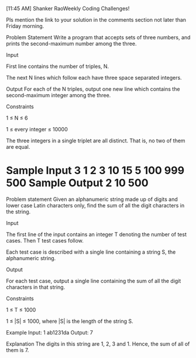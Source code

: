 [11:45 AM] Shanker RaoWeekly Coding Challenges!

Pls mention the link to your solution in the comments section not later than Friday morning.

Problem Statement
Write a program that accepts sets of three numbers, and prints the second-maximum number among the three.

Input


First line contains the number of triples, N.

The next N lines which follow each have three space separated integers.

Output
For each of the N triples, output one new line which contains the second-maximum integer among the three.

Constraints



1 ≤ N ≤ 6

1 ≤ every integer ≤ 10000

The three integers in a single triplet are all distinct. That is, no two of them are equal.

Sample Input
3
1 2 3
10 15 5
100 999 500
Sample Output
2
10
500
=========================================
Problem statement
Given an alphanumeric string made up of digits and lower case Latin characters only, find the sum of all the digit characters in the string.

Input



The first line of the input contains an integer T denoting the number of test cases. Then T test cases follow.

Each test case is described with a single line containing a string S, the alphanumeric string.

Output



For each test case, output a single line containing the sum of all the digit characters in that string.

Constraints



1 ≤ T ≤ 1000

1 ≤ |S| ≤ 1000, where |S| is the length of the string S.

Example
Input:
1
ab1231da
Output:
7

Explanation
The digits in this string are 1, 2, 3 and 1. Hence, the sum of all of them is 7.